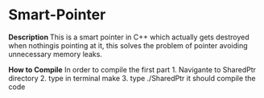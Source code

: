 # Smart-Pointer
<b> Description </b>
This is a smart pointer in C++ which actually gets destroyed when nothingis pointing at it,
this solves the problem of pointer avoiding unnecessary memory leaks.

<b>How to Compile</b>
In order to compile the first part 
      1. Navigante to SharedPtr directory 
      2. type in terminal make
      3. type ./SharedPtr
      it should compile the code
